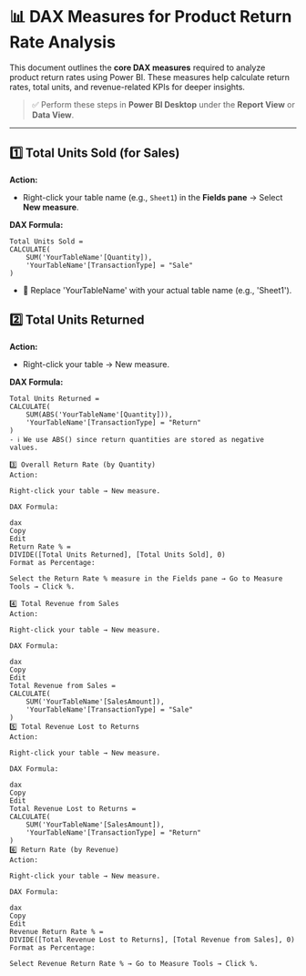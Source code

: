 # 📊 DAX Measures for Product Return Rate Analysis

This document outlines the **core DAX measures** required to analyze product return rates using Power BI. These measures help calculate return rates, total units, and revenue-related KPIs for deeper insights.

> ✅ Perform these steps in **Power BI Desktop** under the **Report View** or **Data View**.

---

## 1️⃣ Total Units Sold (for Sales)

**Action:**
- Right-click your table name (e.g., `Sheet1`) in the **Fields pane** → Select **New measure**.

**DAX Formula:**
```dax
Total Units Sold = 
CALCULATE(
    SUM('YourTableName'[Quantity]),
    'YourTableName'[TransactionType] = "Sale"
)
```
- 🔁 Replace 'YourTableName' with your actual table name (e.g., 'Sheet1').

## 2️⃣ Total Units Returned

**Action:**
- Right-click your table → New measure.

**DAX Formula:**
```dax
Total Units Returned = 
CALCULATE(
    SUM(ABS('YourTableName'[Quantity])),
    'YourTableName'[TransactionType] = "Return"
)
- ℹ️ We use ABS() since return quantities are stored as negative values.

3️⃣ Overall Return Rate (by Quantity)
Action:

Right-click your table → New measure.

DAX Formula:

dax
Copy
Edit
Return Rate % = 
DIVIDE([Total Units Returned], [Total Units Sold], 0)
Format as Percentage:

Select the Return Rate % measure in the Fields pane → Go to Measure Tools → Click %.

4️⃣ Total Revenue from Sales
Action:

Right-click your table → New measure.

DAX Formula:

dax
Copy
Edit
Total Revenue from Sales = 
CALCULATE(
    SUM('YourTableName'[SalesAmount]),
    'YourTableName'[TransactionType] = "Sale"
)
5️⃣ Total Revenue Lost to Returns
Action:

Right-click your table → New measure.

DAX Formula:

dax
Copy
Edit
Total Revenue Lost to Returns = 
CALCULATE(
    SUM('YourTableName'[SalesAmount]),
    'YourTableName'[TransactionType] = "Return"
)
6️⃣ Return Rate (by Revenue)
Action:

Right-click your table → New measure.

DAX Formula:

dax
Copy
Edit
Revenue Return Rate % = 
DIVIDE([Total Revenue Lost to Returns], [Total Revenue from Sales], 0)
Format as Percentage:

Select Revenue Return Rate % → Go to Measure Tools → Click %.